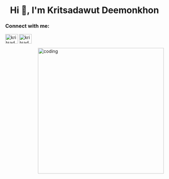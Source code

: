 <h1 align="center">Hi 👋, I'm Kritsadawut Deemonkhon</h1>

<h3 align="left">Connect with me:</h3>
<p align="left">
<a href="https://fb.com/kritsadawut deemonkhon" target="blank"><img align="center" src="https://raw.githubusercontent.com/rahuldkjain/github-profile-readme-generator/master/src/images/icons/Social/facebook.svg" alt="kritsadawut deemonkhon" height="30" width="40" /></a>
<a href="https://instagram.com/kritsadawuttt" target="blank"><img align="center" src="https://raw.githubusercontent.com/rahuldkjain/github-profile-readme-generator/master/src/images/icons/Social/instagram.svg" alt="kritsadawuttt" height="30" width="40" /></a>
</p>
<img align="right" alt="coding" width="400" src="https://media2.giphy.com/media/26DN6gPZEzITpKPeg/giphy.gif?cid=ecf05e47ui1amm2vci2wo2uwwhbz6mzy2gmuqzirxvdrul5h&rid=giphy.gif&ct=g">
